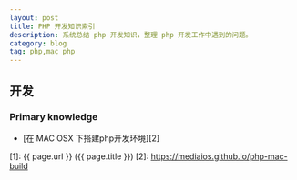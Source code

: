```yaml
---
layout: post
title: PHP 开发知识索引
description: 系统总结 php 开发知识，整理 php 开发工作中遇到的问题。
category: blog
tag: php,mac php
---
```


## 开发

### Primary knowledge

- [在 MAC OSX 下搭建php开发环境][2]





[Mediaios]: https://mediaios.github.io "Mediaios"
[1]: {{ page.url }} ({{ page.title }})
[2]: https://mediaios.github.io/php-mac-build